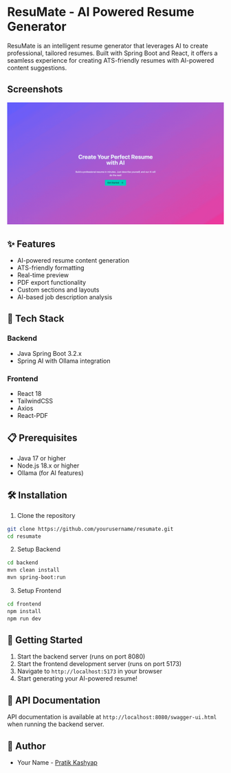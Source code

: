 # ResuMate - AI Powered Resume Generator

ResuMate is an intelligent resume generator that leverages AI to create professional, tailored resumes. Built with Spring Boot and React, it offers a seamless experience for creating ATS-friendly resumes with AI-powered content suggestions.

## Screenshots

![ResuMate](https://github.com/ipratiik/ResuMate/blob/main/ResuMate.gif)


## ✨ Features

- AI-powered resume content generation
- ATS-friendly formatting
- Real-time preview
- PDF export functionality
- Custom sections and layouts
- AI-based job description analysis

## 🚀 Tech Stack

### Backend
- Java Spring Boot 3.2.x
- Spring AI with Ollama integration

### Frontend
- React 18
- TailwindCSS
- Axios
- React-PDF

## 📋 Prerequisites

- Java 17 or higher
- Node.js 18.x or higher
- Ollama (for AI features)

## 🛠️ Installation

1. Clone the repository
```bash
git clone https://github.com/yourusername/resumate.git
cd resumate
```

2. Setup Backend
```bash
cd backend
mvn clean install
mvn spring-boot:run
```

3. Setup Frontend
```bash
cd frontend
npm install
npm run dev
```


## 🌟 Getting Started

1. Start the backend server (runs on port 8080)
2. Start the frontend development server (runs on port 5173)
3. Navigate to `http://localhost:5173` in your browser
5. Start generating your AI-powered resume!

## 📖 API Documentation

API documentation is available at `http://localhost:8080/swagger-ui.html` when running the backend server.

## 👥 Author

- Your Name - [Pratik Kashyap](https://www.github.com/ipratiik)
